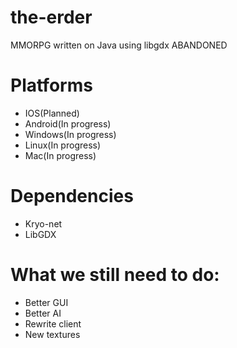the-erder
=========

MMORPG written on Java using libgdx
ABANDONED

Platforms
=========

+ IOS(Planned)
+ Android(In progress)
+ Windows(In progress)
+ Linux(In progress)
+ Mac(In progress)

Dependencies
=========
+ Kryo-net
+ LibGDX

What we still need to do:
=========
+ Better GUI
+ Better AI
+ Rewrite client
+ New textures
